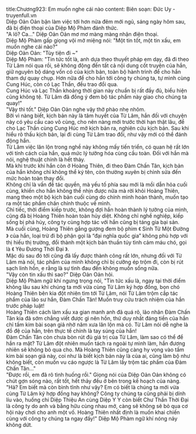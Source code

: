 title:Chương923: Em muốn nghe cái nào
content:
Biên soạn: Đức Uy - truyenfull.vn<br>Diệp Oản Oản bận làm việc tới hơn nửa đêm mới ngủ, sáng ngày hôm sau, đã bị điện thoại của Diệp Mộ Phàm đánh thức.<br>"A lô? Ca..." Diệp Oản Oản mơ mơ màng màng nhận điện thoại.<br>Diệp Mộ Phàm gấp giọng vội mở miệng nói: "Một tin tốt, một tin xấu, em muốn nghe cái nào?"<br>Diệp Oản Oản: "Tùy tiện đi ~"<br>Diệp Mộ Phàm: "Tin tức tốt là, anh dựa theo thuyết pháp em dạy, đã đi theo Từ Lâm nói qua rồi, sẽ không động đến tất cả nội dung cốt truyện của hắn, giữ nguyên bộ dáng vốn có của kịch bản, toàn bộ hành trình để cho hắn tham dự quay chụp. Hơn nữa để cho hắn tới công ty chúng ta, tự mình cùng Cung Húc, còn có Lạc Thần, đều trao đổi qua.<br>Cung Húc và Lạc Thần khoảng thời gian này chuẩn bị rất đầy đủ, biểu hiện cũng không tệ. Từ Lâm đã đồng ý đem bộ tác phẩm này giao cho chúng ta quay!"<br>"Vậy thì tốt." Diệp Oản Oản nghe vậy thở phào nhẹ nhõm.<br>Bởi vì nàng biết, kịch bản này là tâm huyết của Từ Lâm, hắn đối với chuyện này có yêu cầu cao vô cùng, cho nên nàng mới trước thời hạn thật lâu, để cho Lạc Thần cùng Cung Húc mở kịch bản ra, nghiên cứu kịch bản. Sau khi hiểu rõ thấu kịch bản, lại đi cùng Từ Lâm trao đổi, như vậy mới có thể đánh động hắn.<br>Từ Lâm việc lăn lộn trong nghề này không mấy tiến triển, có quan hệ rất lớn với tính cách của hắn, quá mức lý tưởng hóa cùng cầu toàn. Đối với hắn mà nói, nghệ thuật chính là hết thảy.<br>Mà khi trước khi hắn còn ở Hoàng Thiên, đi theo Đàm Chấn Tân, kịch bản của hắn không chỉ không thể ký tên, còn thường xuyên bị chỉnh sửa đến mức hoàn toàn thay đổi.<br>Không chỉ là vấn đề tác quyền, mà yếu tố phía sau mới là mồi dẫn hỏa cuối cùng, khiến cho hắn không thể nhịn được nữa mà rời khỏi Hoàng Thiên, mang theo một bộ kịch bản cuối cùng do chính mình hoàn thành, muốn tạo ra một tác phẩm chân chính thuộc về mình.<br>Chỉ tiếc, thời điểm kiếp trước, không đợi hắn hoàn thành lý tưởng của mình, cũng đã bị Hoàng Thiên hoàn toàn hủy diệt. Không chỉ nghề nghiệp, kiếp sống bị phá hủy, công ty cùng hợp tác với hắn cũng bị táng gia bại sản.<br>Mà cuối cùng, Hoàng Thiên gắng gượng đem bộ phim 《 Sinh Tử Một Đường 》 của hắn, loại trừ đi bộ phận gọi là “đại nghĩa quốc gia” không phù hợp với thị hiếu thị trường, đổi thành một kịch bản thuần túy tình cảm máu chó, gọi là 《 Yêu Đương Thời Đại 》.<br>Mặc dù sau đó tới cũng đã lấy được thành công rất lớn, nhưng đối với Từ Lâm mà nói, tác phẩm của mình không chỉ bị cưỡng ép trộm đi, còn bị rút sạch linh hồn, e rằng là sự tình đau đến không muốn sống nữa.<br>"Vậy còn tin xấu thì sao?" Diệp Oản Oản hỏi.<br>Diệp Mộ Phàm ngữ khí ngưng trọng nói, "Tin tức xấu là, ngay tại thời điểm không lâu sau khi chúng ta mới vừa cùng Từ Lâm ký hợp đồng, bọn chó Hoàng Thiên bên kia đột nhiên tìm tới Từ Lâm, nói Từ Lâm trộm cắp tác phẩm của lão sư hắn, Đàm Chấn Tân! Muốn truy cứu trách nhiệm của hắn trước pháp luật!<br>Hoàng Thiên cách làm xấu xa gian manh anh đã quá rõ, lão nhân Đàm Chấn Tân kia đã sớm chẳng viết được gì nên hồn, thứ duy nhất đáng tiền của hắn chỉ tấm kim bài soạn giả nhờ năm xưa lăn lộn mà có. Từ Lâm nói dễ nghe là đồ đệ của hắn, trên thực tế chính là tay súng của hắn!<br>Đàm Chấn Tân còn chưa bòn rút đủ giá trị của Từ Lâm, làm sao có thể để hắn ra mặt? Từ Lâm đột nhiên muốn tách ra ngoài tự mình làm, hắn đương nhiên sẽ không bỏ qua cho. Mà Hoàng Thiên cũng càng hy vọng vào tấm kim bài soạn giả này, coi như là biết kịch bản này là của ai, cũng làm bộ như không biết, còn muốn vu cáo ngược là Từ Lâm lấy trộm tác phẩm của Đàm Chấn Tân..."<br>"Được rồi, em đã rõ tình huống rồi." Giọng nói của Diệp Oản Oản không có chút gợn sóng nào, rất tốt, hết thảy đều ở bên trong kế hoạch của nàng.<br>"Hả? Em biết mà còn bình tĩnh như vậy? Em có biết là chúng ta mới vừa cùng Từ Lâm ký hợp đồng hay không? Công ty chúng ta cũng phải bị dính líu vào, huống chi Diệp Thiệu An cùng Diệp Y Y còn biết Chư Thần Thời Đại là công ty do anh và bằng hữu cùng nhau mở, càng sẽ không sẽ bỏ qua cơ hội này chơi cho anh một vố. Hoàng Thiên nhất định là muốn khai chiến cùng với công ty chúng ta ngay đấy!" Diệp Mộ Phàm ngữ khí nóng nảy không dứt.